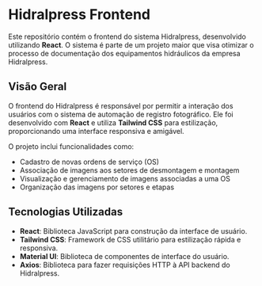 # Hidralpress Frontend

Este repositório contém o frontend do sistema Hidralpress, desenvolvido utilizando **React**. O sistema é parte de um projeto maior que visa otimizar o processo de documentação dos equipamentos hidráulicos da empresa Hidralpress.

## Visão Geral

O frontend do Hidralpress é responsável por permitir a interação dos usuários com o sistema de automação de registro fotográfico. Ele foi desenvolvido com **React** e utiliza **Tailwind CSS** para estilização, proporcionando uma interface responsiva e amigável.

O projeto inclui funcionalidades como:
- Cadastro de novas ordens de serviço (OS)
- Associação de imagens aos setores de desmontagem e montagem
- Visualização e gerenciamento de imagens associadas a uma OS
- Organização das imagens por setores e etapas

## Tecnologias Utilizadas

- **React**: Biblioteca JavaScript para construção da interface de usuário.
- **Tailwind CSS**: Framework de CSS utilitário para estilização rápida e responsiva.
- **Material UI**: Biblioteca de componentes de interface do usuário.
- **Axios**: Biblioteca para fazer requisições HTTP à API backend do Hidralpress.
